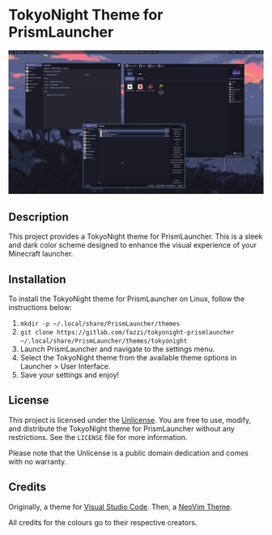# TokyoNight Theme for PrismLauncher

![Preview](preview.png)

## Description

This project provides a TokyoNight theme for PrismLauncher. This is a sleek and dark color scheme designed to enhance the visual experience of your Minecraft launcher.

## Installation

To install the TokyoNight theme for PrismLauncher on Linux, follow the instructions below:

1. `mkdir -p ~/.local/share/PrismLauncher/themes` 
2. `git clone https://gitlab.com/fazzi/tokyonight-prismlauncher ~/.local/share/PrismLauncher/themes/tokyonight`
5. Launch PrismLauncher and navigate to the settings menu.
6. Select the TokyoNight theme from the available theme options in Launcher > User Interface.
7. Save your settings and enjoy!

## License

This project is licensed under the [Unlicense](https://unlicense.org/). You are free to use, modify, and distribute the TokyoNight theme for PrismLauncher without any restrictions. See the `LICENSE` file for more information.

Please note that the Unlicense is a public domain dedication and comes with no warranty.

## Credits

Originally, a theme for [Visual Studio Code](https://code.visualstudio.com/).
Then, a [NeoVim Theme](https://github.com/folke/tokyonight.nvim).

All credits for the colours go to their respective creators.
